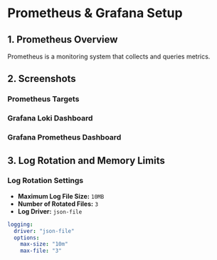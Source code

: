 # Prometheus & Grafana Setup

## **1. Prometheus Overview**

Prometheus is a monitoring system that collects and queries metrics.

## **2. Screenshots**

### **Prometheus Targets**


### **Grafana Loki Dashboard**


### **Grafana Prometheus Dashboard**


## **3. Log Rotation and Memory Limits**

### **Log Rotation Settings**
- **Maximum Log File Size:** `10MB`
- **Number of Rotated Files:** `3`
- **Log Driver:** `json-file`

```yaml
logging:
  driver: "json-file"
  options:
    max-size: "10m"
    max-file: "3"

